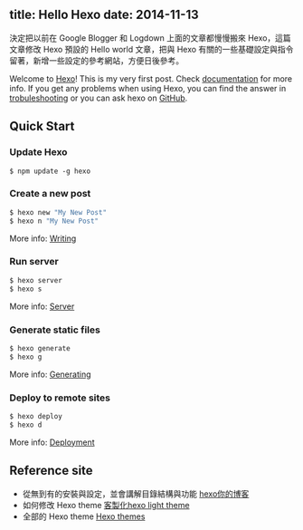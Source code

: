 title: Hello Hexo
date: 2014-11-13
---

決定把以前在 Google Blogger 和 Logdown 上面的文章都慢慢搬來 Hexo，這篇文章修改 Hexo 預設的 Hello world 文章，把與 Hexo 有關的一些基礎設定與指令留著，新增一些設定的參考網站，方便日後參考。

<!-- more -->

Welcome to [Hexo](http://hexo.io/)! This is my very first post. Check [documentation](http://hexo.io/docs/) for more info. If you get any problems when using Hexo, you can find the answer in [trobuleshooting](http://hexo.io/docs/troubleshooting.html) or you can ask hexo on [GitHub](https://github.com/hexojs/hexo/issues).

## Quick Start

### Update Hexo

```
$ npm update -g hexo
```

### Create a new post

``` bash
$ hexo new "My New Post"
$ hexo n "My New Post"
```

More info: [Writing](http://hexo.io/docs/writing.html)

### Run server

``` bash
$ hexo server
$ hexo s
```

More info: [Server](http://hexo.io/docs/server.html)

### Generate static files

``` bash
$ hexo generate
$ hexo g
```

More info: [Generating](http://hexo.io/docs/generating.html)

### Deploy to remote sites

``` bash
$ hexo deploy
$ hexo d
```

More info: [Deployment](http://hexo.io/docs/deployment.html)

## Reference site

* 從無到有的安裝與設定，並會講解目錄結構與功能
[hexo你的博客](http://ibruce.info/2013/11/22/hexo-your-blog/)
* 如何修改 Hexo theme
[客製化hexo light theme](http://code.kpman.cc/2013/04/28/%E5%AE%A2%E8%A3%BD%E5%8C%96hexo-light-theme/)
* 全部的 Hexo theme
[Hexo themes](https://github.com/hexojs/hexo/wiki/Themes)

